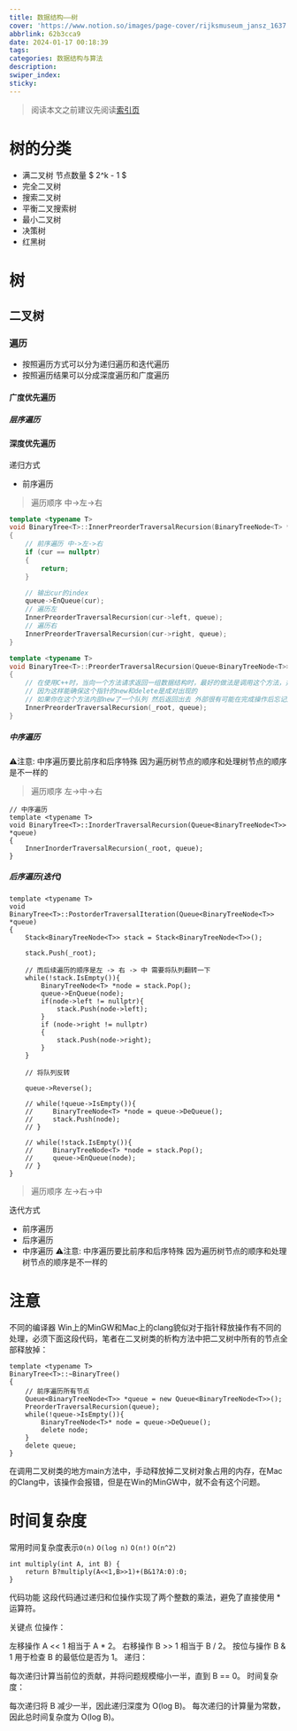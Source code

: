 ```yaml
---
title: 数据结构——树
cover: 'https://www.notion.so/images/page-cover/rijksmuseum_jansz_1637.jpg'
abbrlink: 62b3cca9
date: 2024-01-17 00:18:39
tags:
categories: 数据结构与算法
description:
swiper_index:
sticky:
---
```


> 阅读本文之前建议先阅读[索引页]()

# 树的分类

- 满二叉树 节点数量 $ 2^k - 1 $
- 完全二叉树
- 搜索二叉树
- 平衡二叉搜索树
- 最小二叉树
- 决策树
- 红黑树

# 树
## 二叉树
### 遍历

- 按照遍历方式可以分为递归遍历和迭代遍历
- 按照遍历结果可以分成深度遍历和广度遍历

#### 广度优先遍历

##### 层序遍历

#### 深度优先遍历

递归方式
- 前序遍历

> 遍历顺序 中->左->右

```c++
template <typename T>
void BinaryTree<T>::InnerPreorderTraversalRecursion(BinaryTreeNode<T> *cur, Queue<BinaryTreeNode<T>> *queue)
{
    // 前序遍历 中->左->右
    if (cur == nullptr)
    {
        return;
    }

    // 输出cur的index
    queue->EnQueue(cur);
    // 遍历左
    InnerPreorderTraversalRecursion(cur->left, queue);
    // 遍历右
    InnerPreorderTraversalRecursion(cur->right, queue);
}

template <typename T>
void BinaryTree<T>::PreorderTraversalRecursion(Queue<BinaryTreeNode<T>> *queue)
{
    // 在使用C++时，当向一个方法请求返回一组数据结构时，最好的做法是调用这个方法，并向这个方法中传入用来存储结果的指针
    // 因为这样能确保这个指针的new和delete是成对出现的
    // 如果你在这个方法内部new了一个队列 然后返回出去 外部很有可能在完成操作后忘记对这个队列执行delete操作，这就造成内存泄漏了
    InnerPreorderTraversalRecursion(_root, queue);
}
```

##### 中序遍历

⚠️注意: 中序遍历要比前序和后序特殊 因为遍历树节点的顺序和处理树节点的顺序是不一样的

> 遍历顺序 左->中->右

```
// 中序遍历
template <typename T>
void BinaryTree<T>::InorderTraversalRecursion(Queue<BinaryTreeNode<T>> *queue)
{
    InnerInorderTraversalRecursion(_root, queue);
}
```

##### 后序遍历(迭代)

```
template <typename T>
void BinaryTree<T>::PostorderTraversalIteration(Queue<BinaryTreeNode<T>> *queue)
{
    Stack<BinaryTreeNode<T>> stack = Stack<BinaryTreeNode<T>>();

    stack.Push(_root);
    
    // 而后续遍历的顺序是左 -> 右 -> 中 需要将队列翻转一下
    while(!stack.IsEmpty()){
        BinaryTreeNode<T> *node = stack.Pop();
        queue->EnQueue(node);
        if(node->left != nullptr){
            stack.Push(node->left);
        }
        if (node->right != nullptr)
        {
            stack.Push(node->right);
        }
    }

    // 将队列反转

    queue->Reverse();

    // while(!queue->IsEmpty()){
    //     BinaryTreeNode<T> *node = queue->DeQueue();
    //     stack.Push(node);
    // }

    // while(!stack.IsEmpty()){
    //     BinaryTreeNode<T> *node = stack.Pop();
    //     queue->EnQueue(node);
    // }
}

```

> 遍历顺序 左->右->中

迭代方式
- 前序遍历
- 后序遍历
- 中序遍历 ⚠️注意: 中序遍历要比前序和后序特殊 因为遍历树节点的顺序和处理树节点的顺序是不一样的

# 注意

不同的编译器 Win上的MinGW和Mac上的clang貌似对于指针释放操作有不同的处理，必须下面这段代码，笔者在二叉树类的析构方法中把二叉树中所有的节点全部释放掉：
```
template <typename T>
BinaryTree<T>::~BinaryTree()
{
    // 前序遍历所有节点
    Queue<BinaryTreeNode<T>> *queue = new Queue<BinaryTreeNode<T>>();
    PreorderTraversalRecursion(queue);
    while(!queue->IsEmpty()){
        BinaryTreeNode<T>* node = queue->DeQueue();
        delete node;
    }
    delete queue;
}
```
在调用二叉树类的地方main方法中，手动释放掉二叉树对象占用的内存，在Mac的Clang中，该操作会报错，但是在Win的MinGW中，就不会有这个问题。

# 时间复杂度

常用时间复杂度表示`O(n)` `O(log n)` `O(n!)` `O(n^2)`

```
int multiply(int A, int B) {
    return B?multiply(A<<1,B>>1)+(B&1?A:0):0;
}
```
代码功能
这段代码通过递归和位操作实现了两个整数的乘法，避免了直接使用 * 运算符。

关键点
位操作：

左移操作 A << 1 相当于 A * 2。
右移操作 B >> 1 相当于 B / 2。
按位与操作 B & 1 用于检查 B 的最低位是否为 1。
递归：

每次递归计算当前位的贡献，并将问题规模缩小一半，直到 B == 0。
时间复杂度：

每次递归将 B 减少一半，因此递归深度为 O(log B)。
每次递归的计算量为常数，因此总时间复杂度为 O(log B)。